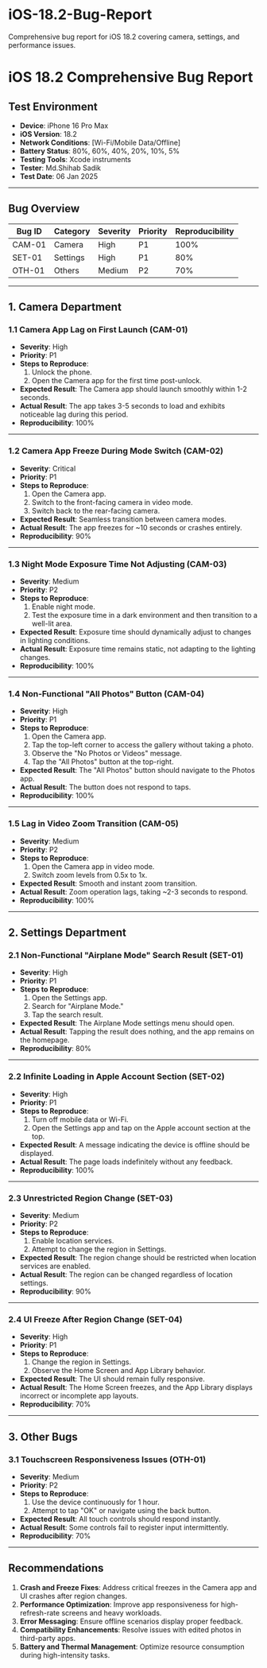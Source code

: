 # iOS-18.2-Bug-Report
Comprehensive bug report for iOS 18.2 covering camera, settings, and performance issues.
# iOS 18.2 Comprehensive Bug Report  

## Test Environment  
- **Device**: iPhone 16 Pro Max
- **iOS Version**: 18.2  
- **Network Conditions**: [Wi-Fi/Mobile Data/Offline]  
- **Battery Status**: 80%, 60%, 40%, 20%, 10%, 5%
- **Testing Tools**:  Xcode instruments
- **Tester**: Md.Shihab Sadik
- **Test Date**: 06 Jan 2025

---

## Bug Overview  

| **Bug ID** | **Category** | **Severity** | **Priority** | **Reproducibility** |  
|------------|--------------|--------------|--------------|----------------------|  
| CAM-01     | Camera       | High         | P1           | 100%                |  
| SET-01     | Settings     | High         | P1           | 80%                 |  
| OTH-01     | Others       | Medium       | P2           | 70%                 |  

---

## 1. Camera Department  

### 1.1 Camera App Lag on First Launch (CAM-01)  
- **Severity**: High  
- **Priority**: P1  
- **Steps to Reproduce**:  
  1. Unlock the phone.  
  2. Open the Camera app for the first time post-unlock.  
- **Expected Result**: The Camera app should launch smoothly within 1-2 seconds.  
- **Actual Result**: The app takes 3-5 seconds to load and exhibits noticeable lag during this period.  
- **Reproducibility**: 100%  

---

### 1.2 Camera App Freeze During Mode Switch (CAM-02)  
- **Severity**: Critical  
- **Priority**: P1  
- **Steps to Reproduce**:  
  1. Open the Camera app.  
  2. Switch to the front-facing camera in video mode.  
  3. Switch back to the rear-facing camera.  
- **Expected Result**: Seamless transition between camera modes.  
- **Actual Result**: The app freezes for ~10 seconds or crashes entirely.  
- **Reproducibility**: 90%  

---

### 1.3 Night Mode Exposure Time Not Adjusting (CAM-03)  
- **Severity**: Medium  
- **Priority**: P2  
- **Steps to Reproduce**:  
  1. Enable night mode.  
  2. Test the exposure time in a dark environment and then transition to a well-lit area.  
- **Expected Result**: Exposure time should dynamically adjust to changes in lighting conditions.  
- **Actual Result**: Exposure time remains static, not adapting to the lighting changes.  
- **Reproducibility**: 100%  

---

### 1.4 Non-Functional "All Photos" Button (CAM-04)  
- **Severity**: High  
- **Priority**: P1  
- **Steps to Reproduce**:  
  1. Open the Camera app.  
  2. Tap the top-left corner to access the gallery without taking a photo.  
  3. Observe the "No Photos or Videos" message.  
  4. Tap the "All Photos" button at the top-right.  
- **Expected Result**: The "All Photos" button should navigate to the Photos app.  
- **Actual Result**: The button does not respond to taps.  
- **Reproducibility**: 100%  

---

### 1.5 Lag in Video Zoom Transition (CAM-05)  
- **Severity**: Medium  
- **Priority**: P2  
- **Steps to Reproduce**:  
  1. Open the Camera app in video mode.  
  2. Switch zoom levels from 0.5x to 1x.  
- **Expected Result**: Smooth and instant zoom transition.  
- **Actual Result**: Zoom operation lags, taking ~2-3 seconds to respond.  
- **Reproducibility**: 100%  

---

## 2. Settings Department  

### 2.1 Non-Functional "Airplane Mode" Search Result (SET-01)  
- **Severity**: High  
- **Priority**: P1  
- **Steps to Reproduce**:  
  1. Open the Settings app.  
  2. Search for "Airplane Mode."  
  3. Tap the search result.  
- **Expected Result**: The Airplane Mode settings menu should open.  
- **Actual Result**: Tapping the result does nothing, and the app remains on the homepage.  
- **Reproducibility**: 80%  

---

### 2.2 Infinite Loading in Apple Account Section (SET-02)  
- **Severity**: High  
- **Priority**: P1  
- **Steps to Reproduce**:  
  1. Turn off mobile data or Wi-Fi.  
  2. Open the Settings app and tap on the Apple account section at the top.  
- **Expected Result**: A message indicating the device is offline should be displayed.  
- **Actual Result**: The page loads indefinitely without any feedback.  
- **Reproducibility**: 100%  

---

### 2.3 Unrestricted Region Change (SET-03)  
- **Severity**: Medium  
- **Priority**: P2  
- **Steps to Reproduce**:  
  1. Enable location services.  
  2. Attempt to change the region in Settings.  
- **Expected Result**: The region change should be restricted when location services are enabled.  
- **Actual Result**: The region can be changed regardless of location settings.  
- **Reproducibility**: 90%  

---

### 2.4 UI Freeze After Region Change (SET-04)  
- **Severity**: High  
- **Priority**: P1  
- **Steps to Reproduce**:  
  1. Change the region in Settings.  
  2. Observe the Home Screen and App Library behavior.  
- **Expected Result**: The UI should remain fully responsive.  
- **Actual Result**: The Home Screen freezes, and the App Library displays incorrect or incomplete app layouts.  
- **Reproducibility**: 70%  

---

## 3. Other Bugs  

### 3.1 Touchscreen Responsiveness Issues (OTH-01)  
- **Severity**: Medium  
- **Priority**: P2  
- **Steps to Reproduce**:  
  1. Use the device continuously for 1 hour.  
  2. Attempt to tap "OK" or navigate using the back button.  
- **Expected Result**: All touch controls should respond instantly.  
- **Actual Result**: Some controls fail to register input intermittently.  
- **Reproducibility**: 70%  

---

## Recommendations  

1. **Crash and Freeze Fixes**: Address critical freezes in the Camera app and UI crashes after region changes.  
2. **Performance Optimization**: Improve app responsiveness for high-refresh-rate screens and heavy workloads.  
3. **Error Messaging**: Ensure offline scenarios display proper feedback.  
4. **Compatibility Enhancements**: Resolve issues with edited photos in third-party apps.  
5. **Battery and Thermal Management**: Optimize resource consumption during high-intensity tasks.  


